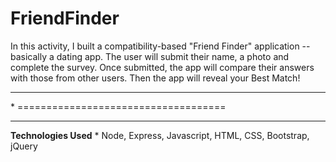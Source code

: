 # FriendFinder
In this activity, I built a compatibility-based "Friend Finder" application -- basically a dating app. The user will submit their name, a photo and complete the survey. Once submitted, the app will compare their answers with those from other users. Then the app will reveal your Best Match!
<hr>
* ====================================
  <hr>
<strong>Technologies Used</strong>
* Node, Express, Javascript, HTML, CSS, Bootstrap, jQuery



